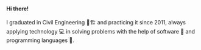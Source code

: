 #### Hi there!

I graduated in Civil Engineering 👷🏗️ and practicing it since 2011, always applying technology 💻 in solving problems with the help of software 💾 and programming languages 🐍.




